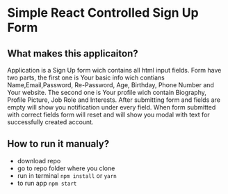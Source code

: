 # Simple React Controlled Sign Up Form

## What makes this applicaiton?

Application is a Sign Up form wich contains all html input fields.
Form have two parts, the first one is Your basic info
wich contians Name,Email,Password, Re-Password, Age, Birthday, Phone Number and Your website.
The second one is Your profile wich contain Biography, Profile Picture, Job Role and Interests.
After submitting form and fields are empty will show you notification under every field.
When form submitted with correct fields form will reset and will show you modal with text for successfully created account.

## How to run it manualy?

-   download repo
-   go to repo folder where you clone
-   run in terminal `npm install` or `yarn`
-   to run app `npm start`
